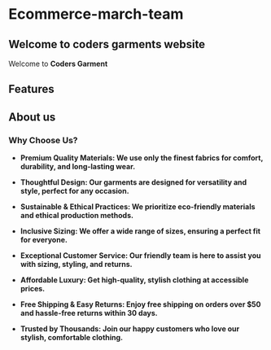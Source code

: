 # Ecommerce-march-team

## Welcome to coders garments website

Welcome to **Coders Garment**

## Features

## About us

### Why Choose Us?
- **Premium Quality Materials: We use only the finest fabrics for comfort, durability, and long-lasting wear.**

- **Thoughtful Design: Our garments are designed for versatility and style, perfect for any occasion.**

- **Sustainable & Ethical Practices: We prioritize eco-friendly materials and ethical production methods.**

- **Inclusive Sizing: We offer a wide range of sizes, ensuring a perfect fit for everyone.**

- **Exceptional Customer Service: Our friendly team is here to assist you with sizing, styling, and returns.**

- **Affordable Luxury: Get high-quality, stylish clothing at accessible prices.**

- **Free Shipping & Easy Returns: Enjoy free shipping on orders over $50 and hassle-free returns within 30 days.**

- **Trusted by Thousands: Join our happy customers who love our stylish, comfortable clothing.**

